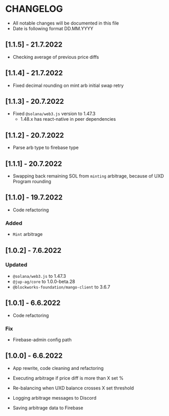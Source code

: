 # CHANGELOG

- All notable changes will be documented in this file
- Date is following format DD.MM.YYYY

## [1.1.5] - 21.7.2022

- Checking average of previous price diffs

## [1.1.4] - 21.7.2022

- Fixed decimal rounding on mint arb initial swap retry

## [1.1.3] - 20.7.2022

- Fixed `@solana/web3.js` version to 1.47.3
  - 1.48.x has react-native in peer dependencies

## [1.1.2] - 20.7.2022

- Parse arb type to firebase type

## [1.1.1] - 20.7.2022

- Swapping back remaining SOL from `minting` arbitrage, because of UXD Program rounding

## [1.1.0] - 19.7.2022

- Code refactoring

### Added

- `Mint` arbitrage

## [1.0.2] - 7.6.2022

### Updated

- `@solana/web3.js` to 1.47.3
- `@jup-ag/core` to 1.0.0-beta.28
- `@blockworks-foundation/mango-client` to 3.6.7

## [1.0.1] - 6.6.2022

- Code refactoring

### Fix

- Firebase-admin config path

## [1.0.0] - 6.6.2022

- App rewrite, code cleaning and refactoring

- Executing arbitrage if price diff is more than X set %
- Re-balancing when UXD balance crosses X set threshold
- Logging arbitrage messages to Discord
- Saving arbitrage data to Firebase